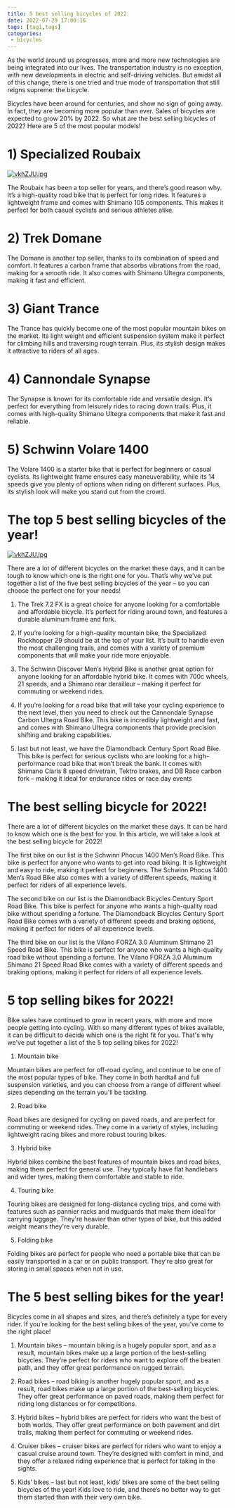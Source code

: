 ```yaml
---
title: 5 best selling bicycles of 2022
date: 2022-07-29 17:00:16
tags: [tag1,tags]
categories:
 - bicycles
---
```

As the world around us progresses, more and more new technologies are being integrated into our lives. The transportation industry is no exception, with new developments in electric and self-driving vehicles. But amidst all of this change, there is one tried and true mode of transportation that still reigns supreme: the bicycle.

Bicycles have been around for centuries, and show no sign of going away. In fact, they are becoming more popular than ever. Sales of bicycles are expected to grow 20% by 2022. So what are the best selling bicycles of 2022? Here are 5 of the most popular models!

# 1) Specialized Roubaix
[![vkhZJU.jpg](https://s1.ax1x.com/2022/08/01/vkhZJU.jpg)](https://imgtu.com/i/vkhZJU)

The Roubaix has been a top seller for years, and there’s good reason why. It’s a high-quality road bike that is perfect for long rides. It features a lightweight frame and comes with Shimano 105 components. This makes it perfect for both casual cyclists and serious athletes alike.

# 2) Trek Domane

The Domane is another top seller, thanks to its combination of speed and comfort. It features a carbon frame that absorbs vibrations from the road, making for a smooth ride. It also comes with Shimano Ultegra components, making it fast and efficient.

# 3) Giant Trance

The Trance has quickly become one of the most popular mountain bikes on the market. Its light weight and efficient suspension system make it perfect for climbing hills and traversing rough terrain. Plus, its stylish design makes it attractive to riders of all ages.

# 4) Cannondale Synapse

The Synapse is known for its comfortable ride and versatile design. It’s perfect for everything from leisurely rides to racing down trails. Plus, it comes with high-quality Shimano Ultegra components that make it fast and reliable.

# 5) Schwinn Volare 1400

The Volare 1400 is a starter bike that is perfect for beginners or casual cyclists. Its lightweight frame ensures easy maneuverability, while its 14 speeds give you plenty of options when riding on different surfaces. Plus, its stylish look will make you stand out from the crowd.

#  The top 5 best selling bicycles of the year!
[![vkhZJU.jpg](https://s1.ax1x.com/2022/08/01/vkhZJU.jpg)](https://imgtu.com/i/vkhZJU)

There are a lot of different bicycles on the market these days, and it can be tough to know which one is the right one for you. That’s why we’ve put together a list of the five best selling bicycles of the year – so you can choose the perfect one for your needs!

1. The Trek 7.2 FX is a great choice for anyone looking for a comfortable and affordable bicycle. It’s perfect for riding around town, and features a durable aluminum frame and fork.

2. If you’re looking for a high-quality mountain bike, the Specialized Rockhopper 29 should be at the top of your list. It’s built to handle even the most challenging trails, and comes with a variety of premium components that will make your ride more enjoyable.

3. The Schwinn Discover Men’s Hybrid Bike is another great option for anyone looking for an affordable hybrid bike. It comes with 700c wheels, 21 speeds, and a Shimano rear derailleur – making it perfect for commuting or weekend rides.

4. If you’re looking for a road bike that will take your cycling experience to the next level, then you need to check out the Cannondale Synapse Carbon Ultegra Road Bike. This bike is incredibly lightweight and fast, and comes with Shimano Ultegra components that provide precision shifting and braking capabilities.

5. last but not least, we have the Diamondback Century Sport Road Bike. This bike is perfect for serious cyclists who are looking for a high-performance road bike that won’t break the bank. It comes with Shimano Claris 8 speed drivetrain, Tektro brakes, and DB Race carbon fork – making it ideal for endurance rides or race day events

#  The best selling bicycle for 2022!

There are a lot of different bicycles on the market these days. It can be hard to know which one is the best for you. In this article, we will take a look at the best selling bicycle for 2022!

The first bike on our list is the Schwinn Phocus 1400 Men’s Road Bike. This bike is perfect for anyone who wants to get into road biking. It is lightweight and easy to ride, making it perfect for beginners. The Schwinn Phocus 1400 Men’s Road Bike also comes with a variety of different speeds, making it perfect for riders of all experience levels.

The second bike on our list is the Diamondback Bicycles Century Sport Road Bike. This bike is perfect for anyone who wants a high-quality road bike without spending a fortune. The Diamondback Bicycles Century Sport Road Bike comes with a variety of different speeds and braking options, making it perfect for riders of all experience levels.

The third bike on our list is the Vilano FORZA 3.0 Aluminum Shimano 21 Speed Road Bike. This bike is perfect for anyone who wants a high-quality road bike without spending a fortune. The Vilano FORZA 3.0 Aluminum Shimano 21 Speed Road Bike comes with a variety of different speeds and braking options, making it perfect for riders of all experience levels.

#  5 top selling bikes for 2022!

Bike sales have continued to grow in recent years, with more and more people getting into cycling. With so many different types of bikes available, it can be difficult to decide which one is the right fit for you. That's why we've put together a list of the 5 top selling bikes for 2022!

1. Mountain bike

Mountain bikes are perfect for off-road cycling, and continue to be one of the most popular types of bike. They come in both hardtail and full suspension varieties, and you can choose from a range of different wheel sizes depending on the terrain you'll be tackling.

2. Road bike

Road bikes are designed for cycling on paved roads, and are perfect for commuting or weekend rides. They come in a variety of styles, including lightweight racing bikes and more robust touring bikes.

3. Hybrid bike

Hybrid bikes combine the best features of mountain bikes and road bikes, making them perfect for general use. They typically have flat handlebars and wider tyres, making them comfortable and stable to ride.

4. Touring bike

Touring bikes are designed for long-distance cycling trips, and come with features such as pannier racks and mudguards that make them ideal for carrying luggage. They're heavier than other types of bike, but this added weight means they're very durable.

5. Folding bike

Folding bikes are perfect for people who need a portable bike that can be easily transported in a car or on public transport. They're also great for storing in small spaces when not in use.

#  The 5 best selling bikes for the year!

Bicycles come in all shapes and sizes, and there’s definitely a type for every rider. If you’re looking for the best selling bikes of the year, you’ve come to the right place!

1. Mountain bikes – mountain biking is a hugely popular sport, and as a result, mountain bikes make up a large portion of the best-selling bicycles. They’re perfect for riders who want to explore off the beaten path, and they offer great performance on rugged terrain.

2. Road bikes – road biking is another hugely popular sport, and as a result, road bikes make up a large portion of the best-selling bicycles. They offer great performance on paved roads, making them perfect for riding long distances or for competitions.

3. Hybrid bikes – hybrid bikes are perfect for riders who want the best of both worlds. They offer great performance on both pavement and dirt trails, making them perfect for commuting or weekend rides.

4. Cruiser bikes – cruiser bikes are perfect for riders who want to enjoy a casual cruise around town. They’re designed with comfort in mind, and they offer a relaxed riding experience that is perfect for taking in the sights.

5. Kids’ bikes – last but not least, kids’ bikes are some of the best selling bicycles of the year! Kids love to ride, and there’s no better way to get them started than with their very own bike.